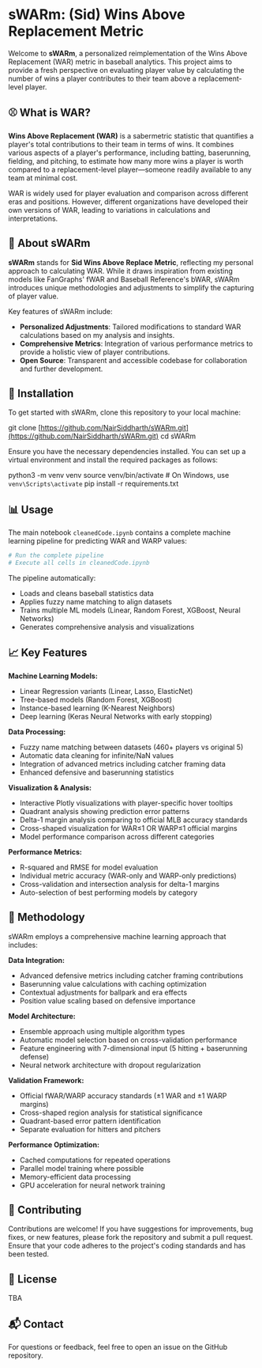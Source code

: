 # sWARm: (Sid) Wins Above Replacement Metric

Welcome to **sWARm**, a personalized reimplementation of the Wins Above Replacement (WAR) metric in baseball analytics. This project aims to provide a fresh perspective on evaluating player value by calculating the number of wins a player contributes to their team above a replacement-level player.

## ⚾ What is WAR?

**Wins Above Replacement (WAR)** is a sabermetric statistic that quantifies a player's total contributions to their team in terms of wins. It combines various aspects of a player's performance, including batting, baserunning, fielding, and pitching, to estimate how many more wins a player is worth compared to a replacement-level player—someone readily available to any team at minimal cost.

WAR is widely used for player evaluation and comparison across different eras and positions. However, different organizations have developed their own versions of WAR, leading to variations in calculations and interpretations.

## 🧪 About sWARm

**sWARm** stands for **Sid Wins Above Replace Metric**, reflecting my personal approach to calculating WAR. While it draws inspiration from existing models like FanGraphs' fWAR and Baseball Reference's bWAR, sWARm introduces unique methodologies and adjustments to simplify the capturing of player value.

Key features of sWARm include:

* **Personalized Adjustments**: Tailored modifications to standard WAR calculations based on my analysis and insights.
* **Comprehensive Metrics**: Integration of various performance metrics to provide a holistic view of player contributions.
* **Open Source**: Transparent and accessible codebase for collaboration and further development.

## 🔧 Installation

To get started with sWARm, clone this repository to your local machine:

git clone [https://github.com/NairSiddharth/sWARm.git](https://github.com/NairSiddharth/sWARm.git)
cd sWARm

Ensure you have the necessary dependencies installed. You can set up a virtual environment and install the required packages as follows:

python3 -m venv venv
source venv/bin/activate  # On Windows, use `venv\Scripts\activate`
pip install -r requirements.txt

## 📊 Usage

The main notebook `cleanedCode.ipynb` contains a complete machine learning pipeline for predicting WAR and WARP values:

```python
# Run the complete pipeline
# Execute all cells in cleanedCode.ipynb
```

The pipeline automatically:

* Loads and cleans baseball statistics data
* Applies fuzzy name matching to align datasets
* Trains multiple ML models (Linear, Random Forest, XGBoost, Neural Networks)
* Generates comprehensive analysis and visualizations

## 📈 Key Features

**Machine Learning Models:**

* Linear Regression variants (Linear, Lasso, ElasticNet)
* Tree-based models (Random Forest, XGBoost)
* Instance-based learning (K-Nearest Neighbors)
* Deep learning (Keras Neural Networks with early stopping)

**Data Processing:**

* Fuzzy name matching between datasets (460+ players vs original 5)
* Automatic data cleaning for infinite/NaN values
* Integration of advanced metrics including catcher framing data
* Enhanced defensive and baserunning statistics

**Visualization & Analysis:**

* Interactive Plotly visualizations with player-specific hover tooltips
* Quadrant analysis showing prediction error patterns
* Delta-1 margin analysis comparing to official MLB accuracy standards
* Cross-shaped visualization for WAR≤1 OR WARP≤1 official margins
* Model performance comparison across different categories

**Performance Metrics:**

* R-squared and RMSE for model evaluation
* Individual metric accuracy (WAR-only and WARP-only predictions)
* Cross-validation and intersection analysis for delta-1 margins
* Auto-selection of best performing models by category

## 🧠 Methodology

sWARm employs a comprehensive machine learning approach that includes:

**Data Integration:**

* Advanced defensive metrics including catcher framing contributions
* Baserunning value calculations with caching optimization
* Contextual adjustments for ballpark and era effects
* Position value scaling based on defensive importance

**Model Architecture:**

* Ensemble approach using multiple algorithm types
* Automatic model selection based on cross-validation performance
* Feature engineering with 7-dimensional input (5 hitting + baserunning defense)
* Neural network architecture with dropout regularization

**Validation Framework:**

* Official fWAR/WARP accuracy standards (±1 WAR and ±1 WARP margins)
* Cross-shaped region analysis for statistical significance
* Quadrant-based error pattern identification
* Separate evaluation for hitters and pitchers

**Performance Optimization:**

* Cached computations for repeated operations
* Parallel model training where possible
* Memory-efficient data processing
* GPU acceleration for neural network training

## 🤝 Contributing

Contributions are welcome! If you have suggestions for improvements, bug fixes, or new features, please fork the repository and submit a pull request. Ensure that your code adheres to the project's coding standards and has been tested.

## 📄 License

TBA

## 📬 Contact

For questions or feedback, feel free to open an issue on the GitHub repository.
